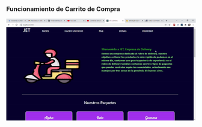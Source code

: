 ### Funcionamiento de Carrito de Compra
![ALT](https://github.com/FxIvan/delivery-jet/blob/firebase/src/GIF/carritodecompra.gif.gif?raw=true)
